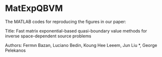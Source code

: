 # MatExpQBVM
The MATLAB codes for reproducing the figures in our paper:

Title: Fast matrix exponential-based quasi-boundary value methods for inverse
space-dependent source problems

Authors: Fermın Bazan, Luciano Bedin, Koung Hee Leeem, Jun Liu *, George
Pelekanos
